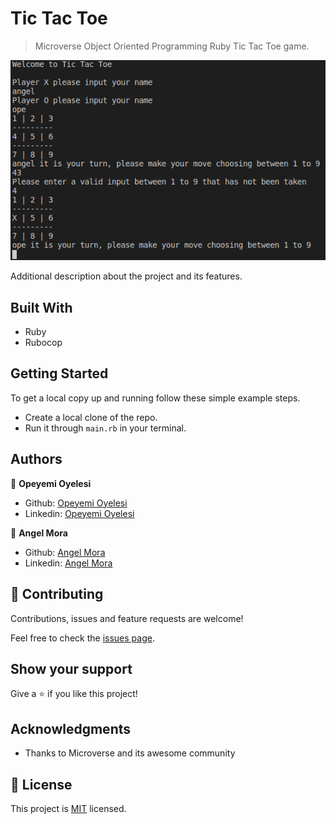 # Tic Tac Toe

> Microverse Object Oriented Programming Ruby Tic Tac Toe game.

![screenshot](./screenshot.png)

Additional description about the project and its features.

## Built With

- Ruby
- Rubocop

## Getting Started

To get a local copy up and running follow these simple example steps.

- Create a local clone of the repo.
- Run it through `main.rb` in your terminal.

## Authors

👤 **Opeyemi Oyelesi**

- Github: [Opeyemi Oyelesi](https://github.com/githubhandle)
- Linkedin: [Opeyemi Oyelesi](https://www.linkedin.com/in/opeyemioyelesi/)

👤 **Angel Mora**

- Github: [Angel Mora](https://github.com/angel-mora)
- Linkedin: [Angel Mora](https://www.linkedin.com/in/angelmoma/)

## 🤝 Contributing

Contributions, issues and feature requests are welcome!

Feel free to check the [issues page](issues/).

## Show your support

Give a ⭐️ if you like this project!

## Acknowledgments

- Thanks to Microverse and its awesome community

## 📝 License

This project is [MIT](https://opensource.org/licenses/MIT) licensed.
